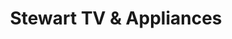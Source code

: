 ---
title: "Stewart TV & Appliances"
url: /quincy/stewart-tv-und-appliances/
shop: Haushaltsgeräte
---